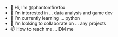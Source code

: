 - 👋 Hi, I’m @phantomfirefox
- 👀 I’m interested in ... data analysis and game dev
- 🌱 I’m currently learning ... python
- 💞️ I’m looking to collaborate on ... any projects
- 📫 How to reach me ... DM me

<!---
phantomfirefox/phantomfirefox is a ✨ special ✨ repository because its `README.md` (this file) appears on your GitHub profile.
You can click the Preview link to take a look at your changes.
--->
